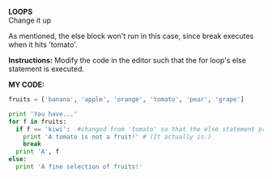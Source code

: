 **LOOPS**<br>
Change it up

As mentioned, the else block won't run in this case, since break executes when it hits 'tomato'.

**Instructions:**
Modify the code in the editor such that the for loop's else statement is executed.

**MY CODE:**
```python
fruits = ['banana', 'apple', 'orange', 'tomato', 'pear', 'grape']

print 'You have...'
for f in fruits:
  if f == 'kiwi':  #changed from 'tomato' so that the else statement prints 
    print 'A tomato is not a fruit!' # (It actually is.)
    break
  print 'A', f
else:
  print 'A fine selection of fruits!'
  ```
